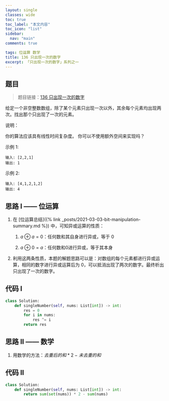 ```yaml
---
layout: single
classes: wide
toc: true
toc_label: "本文内容"
toc_icon: "list"
sidebar:
  nav: "main"
comments: true

tags: 位运算 数学
title: 136 只出现一次的数字
excerpt: 「只出现一次的数字」系列之一
---
```


## 题目

> 题目链接：[136 只出现一次的数字](https://leetcode-cn.com/problems/single-number/)

给定一个非空整数数组，除了某个元素只出现一次以外，其余每个元素均出现两次。找出那个只出现了一次的元素。

说明：

你的算法应该具有线性时间复杂度。 你可以不使用额外空间来实现吗？

示例 1:

    输入: [2,2,1]
    输出: 1

示例 2:

    输入: [4,1,2,1,2]
    输出: 4

## 思路 I —— 位运算

1. 在 [位运算总结]({% link _posts/2021-03-03-bit-manipulation-summary.md %}) 中，可知异或运算的性质：
   1. $a ⊕ a = 0$：任何数和其自身进行异或，等于 0

   2. $a ⊕ 0 = a$：任何数和0进行异或，等于其本身

2. 利用这两条性质，本题的解题思路可以是：对数组的每个元素都进行异或运算，相同的数字进行异或运算后为 0，可以抵消出现了两次的数字。最终析出只出现了一次的数字。

## 代码 I

```python
class Solution:
    def singleNumber(self, nums: List[int]) -> int:
        res = 0
        for i in nums:
            res ^= i
        return res
```

## 思路 II —— 数学

1. 用数学的方法：$去重后的和 * 2 - 未去重的和$

## 代码 II

```python
class Solution:
    def singleNumber(self, nums: List[int]) -> int:
        return sum(set(nums)) * 2 - sum(nums)
```
